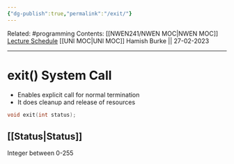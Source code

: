 ```yaml
---
{"dg-publish":true,"permalink":"/exit/"}
---
```


Related: #programming 
Contents: [[NWEN241/NWEN MOC\|NWEN MOC]]
[Lecture Schedule](https://ecs.wgtn.ac.nz/Courses/NWEN241_2023T1/LectureSchedule)
[[UNI MOC\|UNI MOC]]
Hamish Burke || 27-02-2023
***

# exit() System Call

- Enables explicit call for normal termination
- It does cleanup and release of resources

```C
void exit(int status);
```

## [[Status\|Status]]

Integer between 0-255




